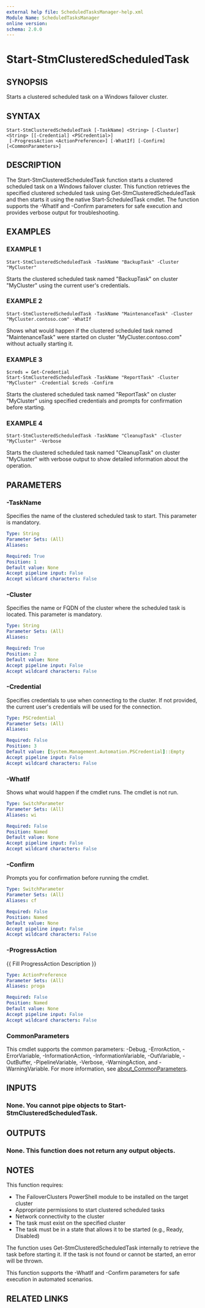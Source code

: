 ```yaml
---
external help file: ScheduledTasksManager-help.xml
Module Name: ScheduledTasksManager
online version:
schema: 2.0.0
---
```


# Start-StmClusteredScheduledTask

## SYNOPSIS
Starts a clustered scheduled task on a Windows failover cluster.

## SYNTAX

```
Start-StmClusteredScheduledTask [-TaskName] <String> [-Cluster] <String> [[-Credential] <PSCredential>]
 [-ProgressAction <ActionPreference>] [-WhatIf] [-Confirm] [<CommonParameters>]
```

## DESCRIPTION
The Start-StmClusteredScheduledTask function starts a clustered scheduled task on a Windows failover cluster.
This function retrieves the specified clustered scheduled task using Get-StmClusteredScheduledTask and then
starts it using the native Start-ScheduledTask cmdlet.
The function supports the -WhatIf and -Confirm parameters
for safe execution and provides verbose output for troubleshooting.

## EXAMPLES

### EXAMPLE 1
```
Start-StmClusteredScheduledTask -TaskName "BackupTask" -Cluster "MyCluster"
```

Starts the clustered scheduled task named "BackupTask" on cluster "MyCluster" using the current user's credentials.

### EXAMPLE 2
```
Start-StmClusteredScheduledTask -TaskName "MaintenanceTask" -Cluster "MyCluster.contoso.com" -WhatIf
```

Shows what would happen if the clustered scheduled task named "MaintenanceTask" were started on cluster "MyCluster.contoso.com"
without actually starting it.

### EXAMPLE 3
```
$creds = Get-Credential
Start-StmClusteredScheduledTask -TaskName "ReportTask" -Cluster "MyCluster" -Credential $creds -Confirm
```

Starts the clustered scheduled task named "ReportTask" on cluster "MyCluster" using specified credentials
and prompts for confirmation before starting.

### EXAMPLE 4
```
Start-StmClusteredScheduledTask -TaskName "CleanupTask" -Cluster "MyCluster" -Verbose
```

Starts the clustered scheduled task named "CleanupTask" on cluster "MyCluster" with verbose output
to show detailed information about the operation.

## PARAMETERS

### -TaskName
Specifies the name of the clustered scheduled task to start.
This parameter is mandatory.

```yaml
Type: String
Parameter Sets: (All)
Aliases:

Required: True
Position: 1
Default value: None
Accept pipeline input: False
Accept wildcard characters: False
```

### -Cluster
Specifies the name or FQDN of the cluster where the scheduled task is located.
This parameter is mandatory.

```yaml
Type: String
Parameter Sets: (All)
Aliases:

Required: True
Position: 2
Default value: None
Accept pipeline input: False
Accept wildcard characters: False
```

### -Credential
Specifies credentials to use when connecting to the cluster.
If not provided, the current user's credentials
will be used for the connection.

```yaml
Type: PSCredential
Parameter Sets: (All)
Aliases:

Required: False
Position: 3
Default value: [System.Management.Automation.PSCredential]::Empty
Accept pipeline input: False
Accept wildcard characters: False
```

### -WhatIf
Shows what would happen if the cmdlet runs.
The cmdlet is not run.

```yaml
Type: SwitchParameter
Parameter Sets: (All)
Aliases: wi

Required: False
Position: Named
Default value: None
Accept pipeline input: False
Accept wildcard characters: False
```

### -Confirm
Prompts you for confirmation before running the cmdlet.

```yaml
Type: SwitchParameter
Parameter Sets: (All)
Aliases: cf

Required: False
Position: Named
Default value: None
Accept pipeline input: False
Accept wildcard characters: False
```

### -ProgressAction
{{ Fill ProgressAction Description }}

```yaml
Type: ActionPreference
Parameter Sets: (All)
Aliases: proga

Required: False
Position: Named
Default value: None
Accept pipeline input: False
Accept wildcard characters: False
```

### CommonParameters
This cmdlet supports the common parameters: -Debug, -ErrorAction, -ErrorVariable, -InformationAction, -InformationVariable, -OutVariable, -OutBuffer, -PipelineVariable, -Verbose, -WarningAction, and -WarningVariable. For more information, see [about_CommonParameters](http://go.microsoft.com/fwlink/?LinkID=113216).

## INPUTS

### None. You cannot pipe objects to Start-StmClusteredScheduledTask.
## OUTPUTS

### None. This function does not return any output objects.
## NOTES
This function requires:
- The FailoverClusters PowerShell module to be installed on the target cluster
- Appropriate permissions to start clustered scheduled tasks
- Network connectivity to the cluster
- The task must exist on the specified cluster
- The task must be in a state that allows it to be started (e.g., Ready, Disabled)

The function uses Get-StmClusteredScheduledTask internally to retrieve the task before starting it.
If the task is not found or cannot be started, an error will be thrown.

This function supports the -WhatIf and -Confirm parameters for safe execution in automated scenarios.

## RELATED LINKS
